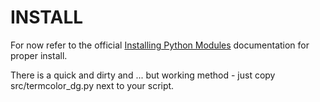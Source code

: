 # INSTALL

For now refer to the official [Installing Python Modules](https://docs.python.org/3/installing/index.html) documentation for proper install.

There is a quick and dirty and ... but working method - just copy src/termcolor_dg.py next to your script.
